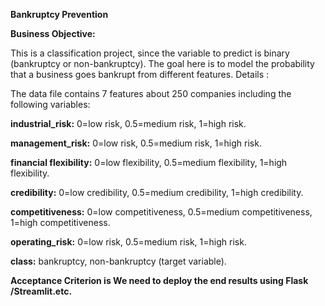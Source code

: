 **Bankruptcy Prevention**

**Business Objective:**

This is a classification project, since the variable to predict is binary (bankruptcy or non-bankruptcy).
The goal here is to model the probability that a business goes bankrupt from different features.
Details :

The data file contains 7 features about 250 companies including the following variables:

**industrial_risk:** 0=low risk, 0.5=medium risk, 1=high risk.

**management_risk:** 0=low risk, 0.5=medium risk, 1=high risk.

**financial flexibility:** 0=low flexibility, 0.5=medium flexibility, 1=high flexibility.

**credibility:** 0=low credibility, 0.5=medium credibility, 1=high credibility.

**competitiveness:** 0=low competitiveness, 0.5=medium competitiveness, 1=high competitiveness.

**operating_risk:** 0=low risk, 0.5=medium risk, 1=high risk.

**class:** bankruptcy, non-bankruptcy (target variable).

**Acceptance Criterion is We need to deploy the end results using Flask /Streamlit.etc.**

